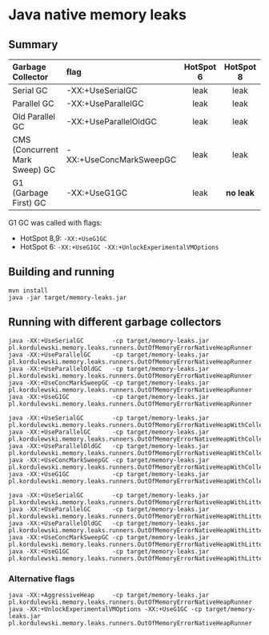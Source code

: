 # Java native memory leaks


## Summary
| Garbage Collector              |flag                     | HotSpot 6  | HotSpot 8  | HotSpot 9 | 
|:-------------------------------|:------------------------|:----------:|:----------:|:---------:|
| Serial GC                      | -XX:+UseSerialGC        |    leak    |    leak    |           | 
| Parallel GC                    | -XX:+UseParallelGC      |    leak    |    leak    |           | 
| Old Parallel GC                | -XX:+UseParallelOldGC   |    leak    |    leak    |           | 
| CMS (Concurrent Mark Sweep) GC | -XX:+UseConcMarkSweepGC |    leak    |    leak    |           | 
| G1 (Garbage First) GC          | -XX:+UseG1GC            |    leak    |**no leak** |           | 

G1 GC was called with flags:
* HotSpot 8,9: ```-XX:+UseG1GC```
* HotSpot 6:   ```-XX:+UseG1GC -XX:+UnlockExperimentalVMOptions```


## Building and running
```
mvn install
java -jar target/memory-leaks.jar
```


## Running with different garbage collectors
```
java -XX:+UseSerialGC        -cp target/memory-leaks.jar pl.kordulewski.memory.leaks.runners.OutOfMemoryErrorNativeHeapRunner
java -XX:+UseParallelGC      -cp target/memory-leaks.jar pl.kordulewski.memory.leaks.runners.OutOfMemoryErrorNativeHeapRunner
java -XX:+UseParallelOldGC   -cp target/memory-leaks.jar pl.kordulewski.memory.leaks.runners.OutOfMemoryErrorNativeHeapRunner
java -XX:+UseConcMarkSweepGC -cp target/memory-leaks.jar pl.kordulewski.memory.leaks.runners.OutOfMemoryErrorNativeHeapRunner
java -XX:+UseG1GC            -cp target/memory-leaks.jar pl.kordulewski.memory.leaks.runners.OutOfMemoryErrorNativeHeapRunner
```

```
java -XX:+UseSerialGC        -cp target/memory-leaks.jar pl.kordulewski.memory.leaks.runners.OutOfMemoryErrorNativeHeapWithCollectingRunner
java -XX:+UseParallelGC      -cp target/memory-leaks.jar pl.kordulewski.memory.leaks.runners.OutOfMemoryErrorNativeHeapWithCollectingRunner
java -XX:+UseParallelOldGC   -cp target/memory-leaks.jar pl.kordulewski.memory.leaks.runners.OutOfMemoryErrorNativeHeapWithCollectingRunner
java -XX:+UseConcMarkSweepGC -cp target/memory-leaks.jar pl.kordulewski.memory.leaks.runners.OutOfMemoryErrorNativeHeapWithCollectingRunner
java -XX:+UseG1GC            -cp target/memory-leaks.jar pl.kordulewski.memory.leaks.runners.OutOfMemoryErrorNativeHeapWithCollectingRunner
```

```
java -XX:+UseSerialGC        -cp target/memory-leaks.jar pl.kordulewski.memory.leaks.runners.OutOfMemoryErrorNativeHeapWithLitteringRunner
java -XX:+UseParallelGC      -cp target/memory-leaks.jar pl.kordulewski.memory.leaks.runners.OutOfMemoryErrorNativeHeapWithLitteringRunner
java -XX:+UseParallelOldGC   -cp target/memory-leaks.jar pl.kordulewski.memory.leaks.runners.OutOfMemoryErrorNativeHeapWithLitteringRunner
java -XX:+UseConcMarkSweepGC -cp target/memory-leaks.jar pl.kordulewski.memory.leaks.runners.OutOfMemoryErrorNativeHeapWithLitteringRunner
java -XX:+UseG1GC            -cp target/memory-leaks.jar pl.kordulewski.memory.leaks.runners.OutOfMemoryErrorNativeHeapWithLitteringRunner
```


### Alternative flags
```
java -XX:+AggressiveHeap     -cp target/memory-leaks.jar pl.kordulewski.memory.leaks.runners.OutOfMemoryErrorNativeHeapRunner
java -XX:+UnlockExperimentalVMOptions -XX:+UseG1GC -cp target/memory-leaks.jar pl.kordulewski.memory.leaks.runners.OutOfMemoryErrorNativeHeapRunner
```
